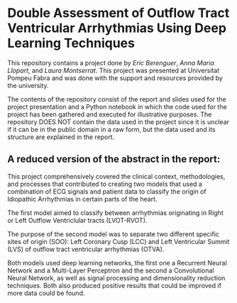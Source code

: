 # Double Assessment of Outflow Tract Ventricular Arrhythmias Using Deep Learning Techniques
This repository contains a project done by *Eric Berenguer*, *Anna Maria Llopart*, and *Laura Montserrat*. This project was presented at Universitat Pompeu Fabra and was done with the support and resources provided by the university. 

The contents of the repository consist of the report and slides used for the project presentation and a Python notebook in which the code used for the project has been gathered and executed for illustrative purposes. The repository DOES NOT contain the data used in the project since it is unclear if it can be in the public domain in a raw form, but the data used and its structure are explained in the report.

## A reduced version of the abstract in the report:
This project comprehensively covered the clinical context, methodologies, and processes that contributed to creating two models that used a combination of ECG signals and patient data to classify the origin of Idiopathic Arrhythmias in certain parts of the heart.

The first model aimed to classify between arrhythmias originating in Right or Left Outflow Ventriclular tracts (LVOT-RVOT).

The purpose of the second model was to separate two different specific sites of origin (SOO): Left Coronary Cusp (LCC) and Left Ventricular Summit (LVS) of outflow tract ventricular arrhythmias (OTVA).

Both models used deep learning networks, the first one a Recurrent Neural Network and a Multi-Layer Perceptron and the second a Convolutional Neural Network, as well as signal processing and dimensionality reduction techniques. Both also produced positive results that could be improved if more data could be found.
